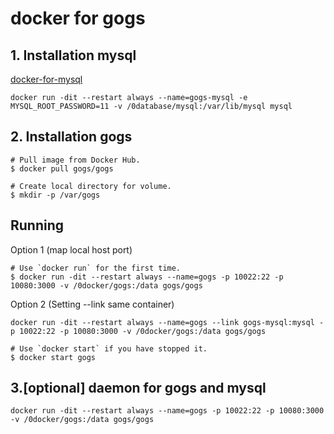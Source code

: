 # docker for gogs

## 1. Installation mysql
[docker-for-mysql](./docker-for-mysql.md)

```
docker run -dit --restart always --name=gogs-mysql -e MYSQL_ROOT_PASSWORD=11 -v /0database/mysql:/var/lib/mysql mysql
```

## 2. Installation gogs
```
# Pull image from Docker Hub.
$ docker pull gogs/gogs

# Create local directory for volume.
$ mkdir -p /var/gogs
```
## Running
Option 1 (map local host port)
```
# Use `docker run` for the first time.
$ docker run -dit --restart always --name=gogs -p 10022:22 -p 10080:3000 -v /0docker/gogs:/data gogs/gogs
```
Option 2 (Setting --link same container)
```
docker run -dit --restart always --name=gogs --link gogs-mysql:mysql -p 10022:22 -p 10080:3000 -v /0docker/gogs:/data gogs/gogs

```

```
# Use `docker start` if you have stopped it.
$ docker start gogs
```
## 3.[optional] daemon for gogs and mysql

```
docker run -dit --restart always --name=gogs -p 10022:22 -p 10080:3000 -v /0docker/gogs:/data gogs/gogs
```
